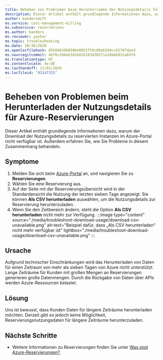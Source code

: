 ```yaml
---
title: Beheben von Problemen beim Herunterladen der Nutzungsdetails für Azure-Reservierungen
description: Dieser Artikel enthält grundlegende Informationen dazu, warum der Download der Nutzungsdetails zu reservierten Instanzen im Azure-Portal nicht verfügbar ist. Außerdem erfahren Sie, wie Sie Probleme in diesem Zusammenhang behandeln.
author: bandersmsft
ms.service: cost-management-billing
ms.subservice: reservations
ms.author: banders
ms.reviewer: yashar
ms.topic: troubleshooting
ms.date: 10/30/2020
ms.openlocfilehash: 85584626b050be8052f59c80ab294cc62747daed
ms.sourcegitcommit: 4b76c284eb3d2b81b103430371a10abb912a83f4
ms.translationtype: HT
ms.contentlocale: de-DE
ms.lasthandoff: 11/01/2020
ms.locfileid: "93147325"
---
```

# <a name="troubleshoot-azure-reservation-download-usage-details"></a>Beheben von Problemen beim Herunterladen der Nutzungsdetails für Azure-Reservierungen

Dieser Artikel enthält grundlegende Informationen dazu, warum der Download der Nutzungsdetails zu reservierten Instanzen im Azure-Portal nicht verfügbar ist. Außerdem erfahren Sie, wie Sie Probleme in diesem Zusammenhang behandeln.

## <a name="symptoms"></a>Symptome

1. Melden Sie sich beim [Azure-Portal](https://portal.azure.com/) an, und navigieren Sie zu **Reservierungen**.
1. Wählen Sie eine Reservierung aus.
1. Auf der Seite mit der Reservierungsübersicht wird in der Standardansicht die Nutzung der letzten sieben Tage angezeigt. Sie können **Als CSV herunterladen** auswählen, um die Nutzungsdetails zur Reservierung herunterzuladen.
1. Wenn Sie den Zeitbereich ändern, steht die Option **Als CSV herunterladen** nicht mehr zur Verfügung.
    :::image type="content" source="./media/troubleshoot-download-usage/download-csv-unavailable.png" alt-text="Beispiel dafür, dass „Als CSV herunterladen“ nicht mehr verfügbar ist" lightbox="./media/troubleshoot-download-usage/download-csv-unavailable.png" :::

## <a name="cause"></a>Ursache

Aufgrund technischer Einschränkungen wird das Herunterladen von Daten für einen Zeitraum von mehr als sieben Tagen von Azure nicht unterstützt. Lange Zeiträume für Kunden mit großen Mengen an Reservierungen generieren große Datenmengen. Durch die Rückgabe von Daten über APIs werden Azure-Ressourcen belastet.

## <a name="solution"></a>Lösung

Uns ist bewusst, dass Kunden Daten für längere Zeiträume herunterladen möchten. Derzeit gibt es jedoch keine Möglichkeit, Reservierungsnutzungsdaten für längere Zeiträume herunterzuladen.

## <a name="next-steps"></a>Nächste Schritte

- Weitere Informationen zu Reservierungen finden Sie unter [Was sind Azure-Reservierungen?](save-compute-costs-reservations.md).